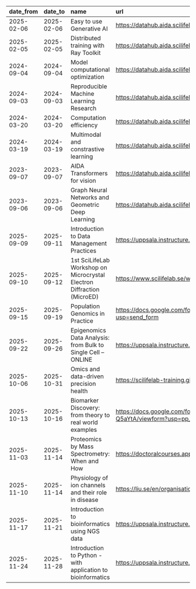 

|date_from  |date_to    |name                                                                   |url                                                                                                               |source                                       |
|:----------|:----------|:----------------------------------------------------------------------|:-----------------------------------------------------------------------------------------------------------------|:--------------------------------------------|
|2025-02-06 |2025-02-06 |Easy to use Generative AI                                              |<https://datahub.aida.scilifelab.se/training-events/2025-02-06-easy-to-use-genai-workshop.html>                     |<https://datahub.aida.scilifelab.se/training/> |
|2025-02-05 |2025-02-05 |Distributed training with Ray Toolkit                                  |<https://datahub.aida.scilifelab.se/training-events/2025-02-05-ray-toolkit-workshop.html>                           |<https://datahub.aida.scilifelab.se/training/> |
|2024-09-04 |2024-09-04 |Model computational optimization                                       |<https://datahub.aida.scilifelab.se/training-events/2024-09-04-dali-workshop.html>                                  |<https://datahub.aida.scilifelab.se/training/> |
|2024-09-03 |2024-09-03 |Reproducible Machine Learning Research                                 |<https://datahub.aida.scilifelab.se/training-events/2024-09-03-reproducible-ml.html>                                |<https://datahub.aida.scilifelab.se/training/> |
|2024-03-20 |2024-03-20 |Computation efficiency                                                 |<https://datahub.aida.scilifelab.se/training-events/2024-03-20-computational-efficency.html>                        |<https://datahub.aida.scilifelab.se/training/> |
|2024-03-19 |2024-03-19 |Multimodal and constrastive learning                                   |<https://datahub.aida.scilifelab.se/training-events/2024-03-19-multimodal-and-contrastive-learning.html>            |<https://datahub.aida.scilifelab.se/training/> |
|2023-09-07 |2023-09-07 |AIDA Transformers for vision                                           |<https://datahub.aida.scilifelab.se/training-events/2023-09-07-transformer.html>                                    |<https://datahub.aida.scilifelab.se/training/> |
|2023-09-06 |2023-09-06 |Graph Neural Networks and Geometric Deep Learning                      |<https://datahub.aida.scilifelab.se/training-events/2023-09-06-gnns.html>                                           |<https://datahub.aida.scilifelab.se/training/> |
|2025-09-09 |2025-09-11 |Introduction to Data Management Practices                              |<https://uppsala.instructure.com/courses/112492>                                                                    |<https://training.scilifelab.se/events>        |
|2025-09-10 |2025-09-12 |1st SciLifeLab Workshop on Microcrystal Electron Diffraction (MicroED) |<https://www.scilifelab.se/wp-content/uploads/2025/06/Program_MicroED_Workshop10-12Sept-2025_2-1.pdf>               |<https://training.scilifelab.se/events>        |
|2025-09-15 |2025-09-19 |Population Genomics in Practice                                        |<https://docs.google.com/forms/d/e/1FAIpQLSfT9BIcZnqwOfvXLfXIiBLzDzZPTRXdC8b4kiogiFgJWom7PQ/viewform?usp=send_form> |<https://training.scilifelab.se/events>        |
|2025-09-22 |2025-09-26 |Epigenomics Data Analysis: from Bulk to Single Cell – ONLINE           |<https://uppsala.instructure.com/courses/112730>                                                                    |<https://training.scilifelab.se/events>        |
|2025-10-06 |2025-10-31 |Omics and data-driven precision health                                 |<https://scilifelab-training.github.io/Omics_DataDriven_PrecisionHealth/2504/>                                      |<https://training.scilifelab.se/events>        |
|2025-10-13 |2025-10-16 |Biomarker Discovery: from theory to real world examples                |<https://docs.google.com/forms/d/e/1FAIpQLSfdLPrNB1TdQ3x6cgNNNlSOMkuuH3-pFcHLMu9XBYD-Q5aYtA/viewform?usp=pp_url>    |<https://training.scilifelab.se/events>        |
|2025-11-03 |2025-11-14 |Proteomics by Mass Spectrometry: When and How                          |<https://doctoralcourses.application.ki.se/fubasextern/info?kurs=K7F2522>                                           |<https://training.scilifelab.se/events>        |
|2025-11-10 |2025-11-14 |Physiology of ion channels and their role in disease                   |<https://liu.se/en/organisation/liu/bkv/physiology-of-ion-channels-and-their-role-in-disease>                       |<https://training.scilifelab.se/events>        |
|2025-11-17 |2025-11-21 |Introduction to bioinformatics using NGS data                          |<https://uppsala.instructure.com/courses/112140>                                                                    |<https://training.scilifelab.se/events>        |
|2025-11-24 |2025-11-28 |Introduction to Python - with application to bioinformatics            |<https://uppsala.instructure.com/courses/113769>                                                                    |<https://training.scilifelab.se/events>        |
